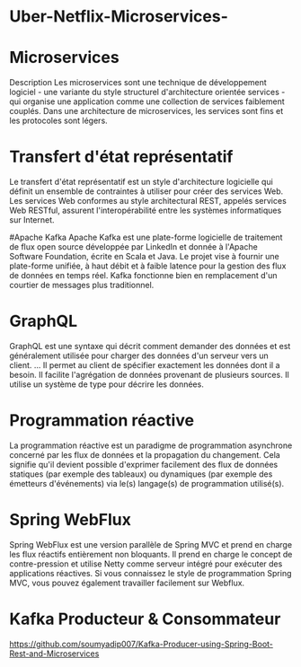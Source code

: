 # Uber-Netflix-Microservices-

# Microservices
Description
Les microservices sont une technique de développement logiciel - une variante du style structurel d'architecture orientée services - qui organise une application comme une collection de services faiblement couplés. Dans une architecture de microservices, les services sont fins et les protocoles sont légers.

# Transfert d'état représentatif
Le transfert d'état représentatif est un style d'architecture logicielle qui définit un ensemble de contraintes à utiliser pour créer des services Web. Les services Web conformes au style architectural REST, appelés services Web RESTful, assurent l'interopérabilité entre les systèmes informatiques sur Internet.

#Apache Kafka
Apache Kafka est une plate-forme logicielle de traitement de flux open source développée par LinkedIn et donnée à l'Apache Software Foundation, écrite en Scala et Java. Le projet vise à fournir une plate-forme unifiée, à haut débit et à faible latence pour la gestion des flux de données en temps réel. Kafka fonctionne bien en remplacement d'un courtier de messages plus traditionnel.


# GraphQL
GraphQL est une syntaxe qui décrit comment demander des données et est généralement utilisée pour charger des données d'un serveur vers un client. ... Il permet au client de spécifier exactement les données dont il a besoin. Il facilite l'agrégation de données provenant de plusieurs sources. Il utilise un système de type pour décrire les données.

# Programmation réactive

La programmation réactive est un paradigme de programmation asynchrone concerné par les flux de données et la propagation du changement. Cela signifie qu'il devient possible d'exprimer facilement des flux de données statiques (par exemple des tableaux) ou dynamiques (par exemple des émetteurs d'événements) via le(s) langage(s) de programmation utilisé(s).

# Spring WebFlux

Spring WebFlux est une version parallèle de Spring MVC et prend en charge les flux réactifs entièrement non bloquants. Il prend en charge le concept de contre-pression et utilise Netty comme serveur intégré pour exécuter des applications réactives. Si vous connaissez le style de programmation Spring MVC, vous pouvez également travailler facilement sur Webflux.

# Kafka Producteur & Consommateur
https://github.com/soumyadip007/Kafka-Producer-using-Spring-Boot-Rest-and-Microservices